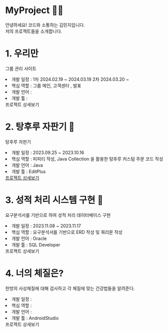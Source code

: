 # MyProject 🙋‍♀️ 
안녕하세요! 코드와 소통하는 김민지입니다. <br>
저의 프로젝트들을 소개합니다.   
# 1. 우리만
그룹 관리 사이트
<li> 개발 일정 : 1차 2024.02.19 ~ 2024.03.19 2차 2024.03.20 ~ </li>
<li> 핵심 역할 : 그룹 메인, 고객센터 , 발표 </li>
<li> 개발 언어 : </li>
<li> 개발 툴 :  </li>
<a>프로젝트 상세보기</a>

# 2. 탕후루 자판기 🍡
탕후루 자판기
<li> 개발 일정 : 2023.09.25 ~ 2023.10.16</li>
<li> 핵심 역할 : 피피티 작성, Java Collection 을 활용한 탕후루 커스텀 주문 코드 작성 </li>
<li> 개발 언어 : Java </li>
<li> 개발 툴 : EditPlus </li>
<a href="https://github.com/mjkim05/Java_01_semi_project.git">프로젝트 상세보기</a>

# 3. 성적 처리 시스템 구현 💯
요구분석서를 기반으로 하여 성적 처리 데이터베이스 구현
<li> 개발 일정 : 2023.11.08 ~ 2023.11.17</li>
<li> 핵심 역할 : 요구분석서를 기반으로 ERD 작성 및 쿼리문 작성 </li>
<li> 개발 언어 : Oracle </li>
<li> 개발 툴 : SQL Developer </li>
<a>프로젝트 상세보기</a>

# 4. 너의 체질은?
한방의 사상체질에 대해 검사하고 각 체질에 맞는 건강법들을 알려준다.
<li>개발 일정 : </li>
<li> 핵심 역할 :  </li>
<li> 개발 언어 :  </li>
<li> 개발 툴 : AndroidStudio </li>
<a>프로젝트 상세보기</a>
